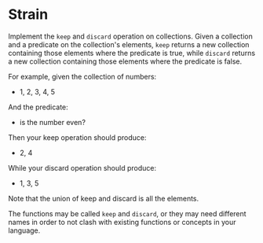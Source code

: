 # Strain

Implement the `keep` and `discard` operation on collections. Given a collection
and a predicate on the collection's elements, `keep` returns a new collection
containing those elements where the predicate is true, while `discard` returns
a new collection containing those elements where the predicate is false.

For example, given the collection of numbers:

- 1, 2, 3, 4, 5

And the predicate:

- is the number even?

Then your keep operation should produce:

- 2, 4

While your discard operation should produce:

- 1, 3, 5

Note that the union of keep and discard is all the elements.

The functions may be called `keep` and `discard`, or they may need different
names in order to not clash with existing functions or concepts in your
language.
